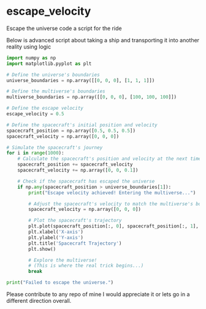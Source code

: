 # escape_velocity
Escape the universe code a script for the ride

Below is advanced script about taking a ship and
transporting it into another reality using logic

```py
import numpy as np
import matplotlib.pyplot as plt

# Define the universe's boundaries
universe_boundaries = np.array([[0, 0, 0], [1, 1, 1]])

# Define the multiverse's boundaries
multiverse_boundaries = np.array([[0, 0, 0], [100, 100, 100]])

# Define the escape velocity
escape_velocity = 0.5

# Define the spacecraft's initial position and velocity
spacecraft_position = np.array([0.5, 0.5, 0.5])
spacecraft_velocity = np.array([0, 0, 0])

# Simulate the spacecraft's journey
for i in range(1000):
    # Calculate the spacecraft's position and velocity at the next time step
    spacecraft_position += spacecraft_velocity
    spacecraft_velocity += np.array([0, 0, 0.1])

    # Check if the spacecraft has escaped the universe
    if np.any(spacecraft_position > universe_boundaries[1]):
        print("Escape velocity achieved! Entering the multiverse...")

        # Adjust the spacecraft's velocity to match the multiverse's boundaries
        spacecraft_velocity = np.array([0, 0, 0])

        # Plot the spacecraft's trajectory
        plt.plot(spacecraft_position[:, 0], spacecraft_position[:, 1], 'o-')
        plt.xlabel('X-axis')
        plt.ylabel('Y-axis')
        plt.title('Spacecraft Trajectory')
        plt.show()

        # Explore the multiverse!
        # (This is where the real trick begins...)
        break

print("Failed to escape the universe.")

```
Please contribute to any repo of mine I would appreciate it or lets go in a different direction
overall.
